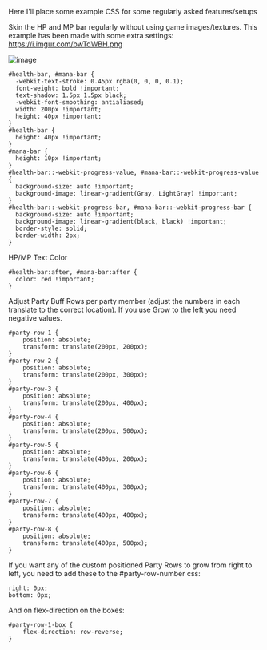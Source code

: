 Here I'll place some example CSS for some regularly asked features/setups

Skin the HP and MP bar regularly without using game images/textures. This example has been made with some extra settings: https://i.imgur.com/bwTdWBH.png

![image](https://user-images.githubusercontent.com/4972345/130081199-4d786dc1-b1ca-4fe2-a05c-af425b9a71d2.png)

    #health-bar, #mana-bar {
      -webkit-text-stroke: 0.45px rgba(0, 0, 0, 0.1);
      font-weight: bold !important;
      text-shadow: 1.5px 1.5px black;
      -webkit-font-smoothing: antialiased;
      width: 200px !important;
      height: 40px !important;
    }
    #health-bar {
      height: 40px !important;
    }
    #mana-bar {
      height: 10px !important;
    }
    #health-bar::-webkit-progress-value, #mana-bar::-webkit-progress-value {
      background-size: auto !important;
      background-image: linear-gradient(Gray, LightGray) !important;
    }
    #health-bar::-webkit-progress-bar, #mana-bar::-webkit-progress-bar {
      background-size: auto !important;
      background-image: linear-gradient(black, black) !important;
      border-style: solid;
      border-width: 2px;
    }

HP/MP Text Color

    #health-bar:after, #mana-bar:after {
      color: red !important;
    }


Adjust Party Buff Rows per party member (adjust the numbers in each translate to the correct location). If you use Grow to the left you need negative values.

    #party-row-1 {
        position: absolute;
        transform: translate(200px, 200px);
    }
    #party-row-2 {
        position: absolute;
        transform: translate(200px, 300px);
    }
    #party-row-3 {
        position: absolute;
        transform: translate(200px, 400px);
    }
    #party-row-4 {
        position: absolute;
        transform: translate(200px, 500px);
    }
    #party-row-5 {
        position: absolute;
        transform: translate(400px, 200px);
    }
    #party-row-6 {
        position: absolute;
        transform: translate(400px, 300px);
    }
    #party-row-7 {
        position: absolute;
        transform: translate(400px, 400px);
    }
    #party-row-8 {
        position: absolute;
        transform: translate(400px, 500px);
    }


If you want any of the custom positioned Party Rows to grow from right to left, you need to add these to the #party-row-number css:

    right: 0px;
    bottom: 0px;
    
And on flex-direction on the boxes:
    
    #party-row-1-box {
        flex-direction: row-reverse;
    }
    
    

